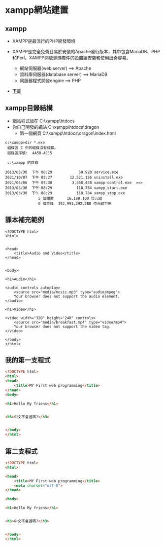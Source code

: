 # xampp網站建置

## xampp
- XAMPP是最流行的PHP開發環境
- XAMPP是完全免費且易於安裝的Apache發行版本，其中包含MariaDB、PHP和Perl。XAMPP開放源碼套件的設置讓安裝和使用出奇容易。
  - 網站伺服器(web server) ==> Apache
  - 資料庫伺服器(database server) ==> MariaDB
  - 伺服器程式開發engine  ==> PHP

- [下載](https://www.apachefriends.org/zh_tw/download.html)

## xampp目錄結構

- 網站程式放在  C:\xampp\htdocs
- 你自己開發的網站 C:\xampp\htdocs\dragon
  - 第一個網頁 C:\xampp\htdocs\dragon\index.html

```
c:\xampp>dir *.exe
 磁碟區 C 中的磁碟沒有標籤。
 磁碟區序號:  4A50-AC15

 c:\xampp 的目錄

2013/03/30  下午 08:29            60,928 service.exe
2021/10/07  下午 02:27        12,521,156 uninstall.exe
2021/04/06  下午 07:38         3,368,448 xampp-control.exe  ==> 
2013/03/30  下午 08:29           118,784 xampp_start.exe
2013/03/30  下午 08:29           118,784 xampp_stop.exe
               5 個檔案      16,188,100 位元組
               0 個目錄  392,993,292,288 位元組可用
```

## 課本補充範例
```
<!DOCTYPE html>
<html>


<head>
    <title>Audio and Video</title>
</head>


<body>

<h1>Audio</h1>

<audio controls autoplay>
    <source src="media/music.mp3" type="audio/mpeg">
    Your browser does not support the audio element.
</audio>

<h1>Video</h1>

<video width="320" height="240" controls>
    <source src="media/breakfast.mp4" type="video/mp4">
    Your browser does not support the video tag.
</video>

</body>
</html>
```

## 我的第一支程式
```html
<!DOCTYPE html>
<html>
<head>
    <title>MY First web programming</title>
</head>
<body>

<h1>Hello My friens</h1>


<h3>中文不會通嗎?</h3>


</body>
</html>
```

## 第二支程式
```html
<!DOCTYPE html>
<html>

<head>
    <title>MY First web programming</title>
	<meta charset="utf-8">
</head>

<body>

<h1>Hello My friens</h1>


<h3>中文不會通嗎?</h3>


</body>
</html>

```
